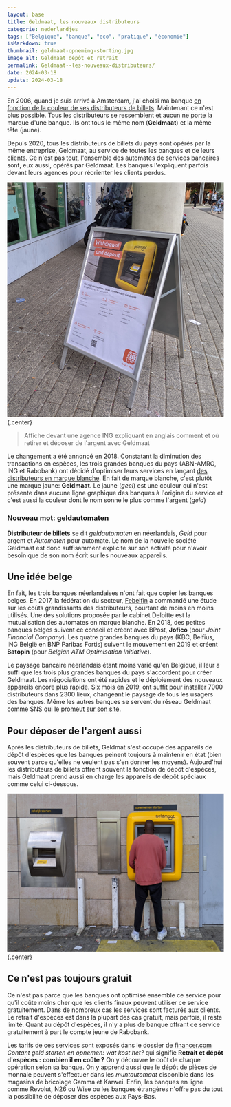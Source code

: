 ```yaml
---
layout: base
title: Geldmaat, les nouveaux distributeurs
categorie: nederlandjes
tags: ["Belgique", "banque", "eco", "pratique", "économie"]
isMarkdown: true
thumbnail: geldmaat-opneming-storting.jpg
image_alt: Geldmaat dépôt et retrait
permalink: Geldmaat--les-nouveaux-distributeurs/
date: 2024-03-18
update: 2024-03-18
---
```


En 2006, quand je suis arrivé à Amsterdam, j'ai choisi ma banque [en fonction de la couleur de ses distributeurs de billets](/choisir-une-banque). Maintenant ce n'est plus possible. Tous les distributeurs se ressemblent et aucun ne porte la marque d'une banque. Ils ont tous le même nom (**Geldmaat**) et la même tête (jaune). 

Depuis 2020, tous les distributeurs de billets du pays sont opérés par la même entreprise, Geldmaat, au service de toutes les banques et de leurs clients. Ce n'est pas tout, l'ensemble des automates de services bancaires sont, eux aussi, opérés par Geldmaat. Les banques l'expliquent parfois devant leurs agences pour réorienter les clients perdus.

![Affiche sur un panneau devant une agence ING](affiche-geldmaat-ing.jpg){.center}
<!--excerpt-->
> Affiche devant une agence ING expliquant en anglais comment et où retirer et déposer de l'argent avec Geldmaat

Le changement a été annoncé en 2018. Constatant la diminution des transactions en espèces, les trois grandes banques du pays (ABN-AMRO, ING et Rabobank) ont décidé d'optimiser leurs services en lançant [des distributeurs en marque blanche](https://forum.eurobilltracker.com/viewtopic.php?t=57129&hilit=Geldmaat). En fait de marque blanche, c'est plutôt une marque jaune: **Geldmaat**. Le jaune (*geel*) est une couleur qui n'est présente dans aucune ligne graphique des banques à l'origine du service et c'est aussi la couleur dont le nom sonne le plus comme l'argent (*geld*)

### Nouveau mot: geldautomaten

**Distributeur de billets** se dit *geldautomaten* en néerlandais, *Geld* pour argent et *Automaten* pour automate. Le nom de la nouvelle société Geldmaat est donc suffisamment explicite sur son activité pour n'avoir besoin que de son nom écrit sur les nouveaux appareils.

## Une idée belge

En fait, les trois banques néerlandaises n'ont fait que copier les banques belges. En 2017, la fédération du secteur, [Febelfin](https://fr.wikipedia.org/wiki/Febelfin) a commandé une étude sur les coûts grandissants des distributeurs, pourtant de moins en moins utilisés. Une des solutions proposée par le cabinet Deloitte est la mutualisation des automates en marque blanche. En 2018, des petites banques belges suivent ce conseil et créent avec BPost, **Jofico** (pour *Joint Financial Company*). Les quatre grandes banques du pays (KBC, Belfius, ING België en BNP Paribas Fortis) suivent le mouvement en 2019 et créent **Batopin** (pour *Belgian ATM Optimisation Initiative*).

Le paysage bancaire néerlandais étant moins varié qu'en Belgique, il leur a suffi que les trois plus grandes banques du pays s'accordent pour créer Geldmaat. Les négociations ont été rapides et le déploiement des nouveaux appareils encore plus rapide. Six mois en 2019, ont suffit pour installer 7000 distributeurs dans 2300 lieux, changeant le paysage de tous les usagers des banques. Même les autres banques se servent du réseau Geldmaat comme SNS qui le [promeut sur son site](https://www.snsbank.nl/particulier/service/meer-mogelijk-bij-geldautomaten.html).

## Pour déposer de l'argent aussi

Aprěs les distributeurs de billets, Geldmat s'est occupé des appareils de dépôt d'espèces que les banques peinent toujours à maintenir en état (bien souvent parce qu'elles ne veulent pas s'en donner les moyens). Aujourd'hui les distributeurs de billets offrent souvent la fonction de dépôt d'espèces, mais Geldmaat prend aussi en charge les appareils de dépôt spéciaux comme celui ci-dessous.

![personne retirant des sous d'un DAB dans la rue installé à coté d'un appareil pour déposer de l'argent](geldmaat-opneming-storting.jpg){.center}

## Ce n'est pas toujours gratuit

Ce n'est pas parce que les banques ont optimisé ensemble ce service pour qu'il coûte moins cher que les clients finaux peuvent utiliser ce service gratuitement. Dans de nombreux cas les services sont facturés aux clients. Le retrait d'espèces est dans la plupart des cas gratuit, mais parfois, il reste limité. Quant au dépôt d'espèces, il n'y a plus de banque offrant ce service gratuitement à part le compte jeune de Rabobank.

Les tarifs de ces services sont exposés dans le dossier de [financer.com](https://financer.com/nl/finance-academy/geld-storten-en-opnemen/#Hoeveel_kost_het)  *Contant geld storten en opnemen: wat kost het?* qui signifie **Retrait et dépôt d'espèces : combien il en coûte ?** On y découvre le coût de chaque opération selon sa banque. On y apprend aussi que le dépôt de pièces de monnaie peuvent s'effectuer dans les *muntautomaat* disponible dans les magasins de bricolage Gamma et Karwei. Enfin, les banques en ligne comme Revolut, N26 ou Wise ou les banques étrangères n'offre pas du tout la possibilité de déposer des espèces aux Pays-Bas.

